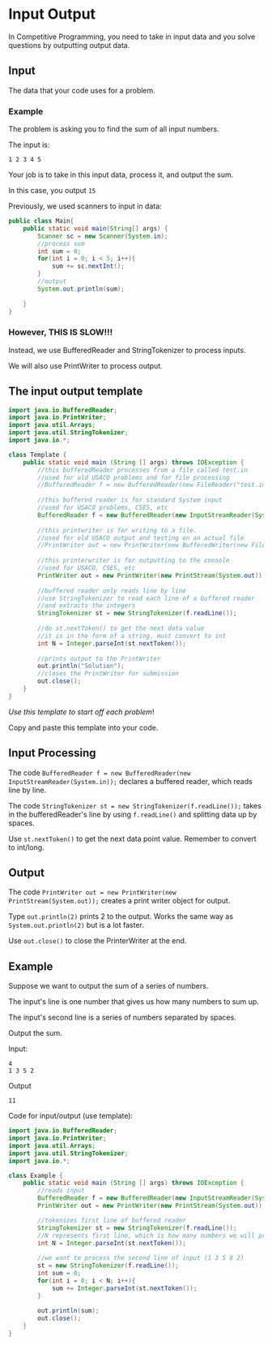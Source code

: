 # Input Output

In Competitive Programming, you need to take in input data
and you solve questions by outputting output data.

## Input

The data that your code uses for a problem.

### Example

The problem is asking you to find the sum of all input numbers.

The input is:

`1 2 3 4 5`

Your job is to take in this input data, process it, and output 
the sum.

In this case, you output `15`

Previously, we used scanners to input in data:
```java
public class Main{
    public static void main(String[] args) {
        Scanner sc = new Scanner(System.in);
        //process sum
        int sum = 0;
        for(int i = 0; i < 5; i++){
            sum += sc.nextInt();
        }
        //output
        System.out.println(sum);
        
    }
}
```

### However, THIS IS SLOW!!! 

Instead, we use BufferedReader and StringTokenizer to process inputs.

We will also use PrintWriter to process output.

## The input output template

```java
import java.io.BufferedReader;
import java.io.PrintWriter;
import java.util.Arrays;
import java.util.StringTokenizer;
import java.io.*;

class Template {
    public static void main (String [] args) throws IOException {
        //this bufferedReader processes from a file called test.in
        //used for old USACO problems and for file processing
        //BufferedReader f = new BufferedReader(new FileReader("test.in"));
        
        //this buffered reader is for standard System input
        //used for USACO problems, CSES, etc
        BufferedReader f = new BufferedReader(new InputStreamReader(System.in));
        
        //this printwriter is for writing to a file.
        //used for old USACO output and testing on an actual file
        //PrintWriter out = new PrintWriter(new BufferedWriter(new FileWriter("test.out")));
        
        //this printerwriter is for outputting to the console
        //used for USACO, CSES, etc
        PrintWriter out = new PrintWriter(new PrintStream(System.out));
        
        //buffered reader only reads line by line
        //use StringTokenizer to read each line of a buffered reader
        //and extracts the integers
        StringTokenizer st = new StringTokenizer(f.readLine());
        
        //do st.nextToken() to get the next data value
        //it is in the form of a string, must convert to int
        int N = Integer.parseInt(st.nextToken());
        
        //prints output to the PrintWriter
        out.println("Solution");
        //closes the PrintWriter for submission
        out.close();
    }
}
```

*Use this template to start off each problem*!

Copy and paste this template into your code.

## Input Processing

The code `BufferedReader f = new BufferedReader(new InputStreamReader(System.in));`
declares a buffered reader, which reads line by line.

The code  `StringTokenizer st = new StringTokenizer(f.readLine());`
takes in the bufferedReader's line by using `f.readLine()` and
splitting data up by spaces.

Use  `st.nextToken()` to get the next data point value. Remember
to convert to int/long.

## Output

The code `PrintWriter out = new PrintWriter(new PrintStream(System.out));`
creates a print writer object for output.

Type `out.println(2)` prints 2 to the output. Works the same way
as `System.out.println(2)` but is a lot faster.

Use `out.close()` to close the PrinterWriter at the end.


## Example

Suppose we want to output the sum of a series of numbers.

The input's line is one number that gives us how many numbers
to sum up.

The input's second line is a series of numbers separated by spaces.

Output the sum.

Input:

```
4
1 3 5 2
```

Output

`11`

Code for input/output (use template):


```java
import java.io.BufferedReader;
import java.io.PrintWriter;
import java.util.Arrays;
import java.util.StringTokenizer;
import java.io.*;

class Example {
    public static void main (String [] args) throws IOException {
        //reads input
        BufferedReader f = new BufferedReader(new InputStreamReader(System.in));
        PrintWriter out = new PrintWriter(new PrintStream(System.out));

        //tokenizes first line of buffered reader
        StringTokenizer st = new StringTokenizer(f.readLine());
        //N represents first line, which is how many numbers we will process
        int N = Integer.parseInt(st.nextToken());
        
        //we want to process the second line of input (1 3 5 8 2)
        st = new StringTokenizer(f.readLine());
        int sum = 0;
        for(int i = 0; i < N; i++){
            sum += Integer.parseInt(st.nextToken());
        }
        
        out.println(sum);
        out.close();
    }
}
```

